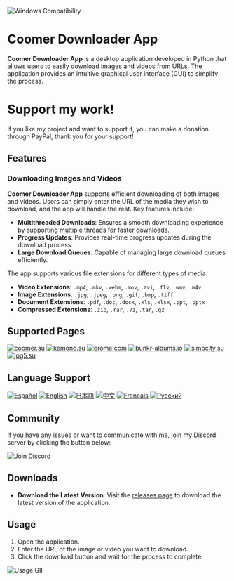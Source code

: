 ![Windows Compatibility](https://img.shields.io/badge/Windows-10%2C%2011-blue)

# Coomer Downloader App

**Coomer Downloader App** is a desktop application developed in Python that allows users to easily download images and videos from URLs. The application provides an intuitive graphical user interface (GUI) to simplify the process.

# Support my work!

If you like my project and want to support it, you can make a donation through PayPal, thank you for your support!

## Features

### Downloading Images and Videos

**Coomer Downloader App** supports efficient downloading of both images and videos. Users can simply enter the URL of the media they wish to download, and the app will handle the rest. Key features include:

- **Multithreaded Downloads**: Ensures a smooth downloading experience by supporting multiple threads for faster downloads.
- **Progress Updates**: Provides real-time progress updates during the download process.
- **Large Download Queues**: Capable of managing large download queues efficiently.

The app supports various file extensions for different types of media:

- **Video Extensions**: `.mp4`, `.mkv`, `.webm`, `.mov`, `.avi`, `.flv`, `.wmv`, `.m4v`
- **Image Extensions**: `.jpg`, `.jpeg`, `.png`, `.gif`, `.bmp`, `.tiff`
- **Document Extensions**: `.pdf`, `.doc`, `.docx`, `.xls`, `.xlsx`, `.ppt`, `.pptx`
- **Compressed Extensions**: `.zip`, `.rar`, `.7z`, `.tar`, `.gz`

## Supported Pages

[![coomer.su](https://img.shields.io/badge/Website-coomer.su-blue)](https://coomer.su/) 
[![kemono.su](https://img.shields.io/badge/Website-kemono.su-pink)](https://kemono.su/) 
[![erome.com](https://img.shields.io/badge/Website-erome.com-purple)](https://www.erome.com/) 
[![bunkr-albums.io](https://img.shields.io/badge/Website-bunkr.albums.io-blue)](https://bunkr-albums.io/) 
[![simpcity.su](https://img.shields.io/badge/Website-simpcity.su-lightgrey)](https://simpcity.su/)
[![jpg5.su](https://img.shields.io/badge/Website-jpg5.su-orange)](https://jpg5.su/)


## Language Support

[![Español](https://img.shields.io/badge/Idioma-Español-red)](https://github.com/Emy69/CoomerDL/blob/main/locales/es/README.md) 
[![English](https://img.shields.io/badge/Language-English-blue)]() 
[![日本語](https://img.shields.io/badge/Language-日本語-green)](https://github.com/Emy69/CoomerDL/blob/main/locales/ja/README.md) 
[![中文](https://img.shields.io/badge/Language-中文-yellow)](https://github.com/Emy69/CoomerDL/blob/main/locales/zh/README.md) 
[![Français](https://img.shields.io/badge/Language-Français-orange)](https://github.com/Emy69/CoomerDL/blob/main/locales/fr/README.md) 
[![Русский](https://img.shields.io/badge/Language-Русский-purple)](https://github.com/Emy69/CoomerDL/blob/main/locales/ru/README.md)

## Community

If you have any issues or want to communicate with me, join my Discord server by clicking the button below:

[![Join Discord](https://img.shields.io/badge/Join-Discord-7289DA.svg?style=for-the-badge&logo=discord&logoColor=white)](https://discord.gg/ku8gSPsesh)

## Downloads

- **Download the Latest Version**: Visit the [releases page](https://github.com/Emy69/CoomerDL/releases) to download the latest version of the application.

## Usage

1. Open the application.
2. Enter the URL of the image or video you want to download.
3. Click the download button and wait for the process to complete.

![Usage GIF](https://github.com/Emy69/CoomerDL/blob/main/resources/screenshots/0627.gif)
